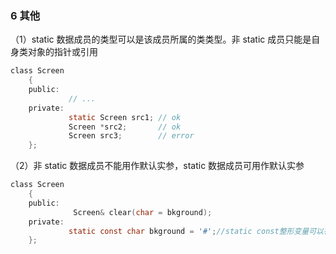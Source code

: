 ### 6 其他
（1）static 数据成员的类型可以是该成员所属的类类型。非 static 成员只能是自身类对象的指针或引用 
```c
class Screen 
	{
	public:
	         // ...
	private:
	         static Screen src1; // ok
	         Screen *src2;       // ok
	         Screen src3;        // error
	}; 
```
	
（2）非 static 数据成员不能用作默认实参，static 数据成员可用作默认实参
```c
class Screen 
	{
	public:
	          Screen& clear(char = bkground);
	private:
	         static const char bkground = '#';//static const整形变量可以在类内部初始化。
	};